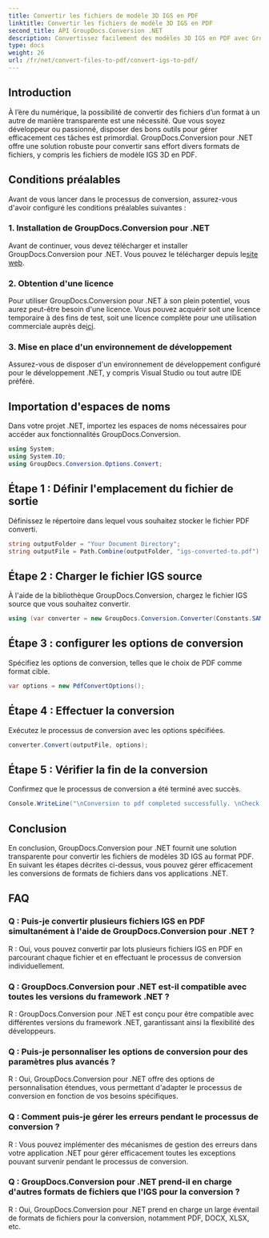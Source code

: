 ```yaml
---
title: Convertir les fichiers de modèle 3D IGS en PDF
linktitle: Convertir les fichiers de modèle 3D IGS en PDF
second_title: API GroupDocs.Conversion .NET
description: Convertissez facilement des modèles 3D IGS en PDF avec GroupDocs.Conversion pour .NET. Téléchargez maintenant pour une conversion transparente du format de fichier.
type: docs
weight: 26
url: /fr/net/convert-files-to-pdf/convert-igs-to-pdf/
---
```

## Introduction
À l’ère du numérique, la possibilité de convertir des fichiers d’un format à un autre de manière transparente est une nécessité. Que vous soyez développeur ou passionné, disposer des bons outils pour gérer efficacement ces tâches est primordial. GroupDocs.Conversion pour .NET offre une solution robuste pour convertir sans effort divers formats de fichiers, y compris les fichiers de modèle IGS 3D en PDF.
## Conditions préalables
Avant de vous lancer dans le processus de conversion, assurez-vous d'avoir configuré les conditions préalables suivantes :
### 1. Installation de GroupDocs.Conversion pour .NET
 Avant de continuer, vous devez télécharger et installer GroupDocs.Conversion pour .NET. Vous pouvez le télécharger depuis le[site web](https://releases.groupdocs.com/conversion/net/).
### 2. Obtention d'une licence
Pour utiliser GroupDocs.Conversion pour .NET à son plein potentiel, vous aurez peut-être besoin d'une licence. Vous pouvez acquérir soit une licence temporaire à des fins de test, soit une licence complète pour une utilisation commerciale auprès de[ici](https://purchase.groupdocs.com/buy).
### 3. Mise en place d'un environnement de développement
Assurez-vous de disposer d'un environnement de développement configuré pour le développement .NET, y compris Visual Studio ou tout autre IDE préféré.

## Importation d'espaces de noms
Dans votre projet .NET, importez les espaces de noms nécessaires pour accéder aux fonctionnalités GroupDocs.Conversion.
```csharp
using System;
using System.IO;
using GroupDocs.Conversion.Options.Convert;
```
## Étape 1 : Définir l'emplacement du fichier de sortie
Définissez le répertoire dans lequel vous souhaitez stocker le fichier PDF converti.
```csharp
string outputFolder = "Your Document Directory";
string outputFile = Path.Combine(outputFolder, "igs-converted-to.pdf");
```
## Étape 2 : Charger le fichier IGS source
À l'aide de la bibliothèque GroupDocs.Conversion, chargez le fichier IGS source que vous souhaitez convertir.
```csharp
using (var converter = new GroupDocs.Conversion.Converter(Constants.SAMPLE_IGS))
```
## Étape 3 : configurer les options de conversion
Spécifiez les options de conversion, telles que le choix de PDF comme format cible.
```csharp
var options = new PdfConvertOptions();
```
## Étape 4 : Effectuer la conversion
Exécutez le processus de conversion avec les options spécifiées.
```csharp
converter.Convert(outputFile, options);
```
## Étape 5 : Vérifier la fin de la conversion
Confirmez que le processus de conversion a été terminé avec succès.
```csharp
Console.WriteLine("\nConversion to pdf completed successfully. \nCheck output in {0}", outputFolder);
```

## Conclusion
En conclusion, GroupDocs.Conversion pour .NET fournit une solution transparente pour convertir les fichiers de modèles 3D IGS au format PDF. En suivant les étapes décrites ci-dessus, vous pouvez gérer efficacement les conversions de formats de fichiers dans vos applications .NET.
## FAQ
### Q : Puis-je convertir plusieurs fichiers IGS en PDF simultanément à l'aide de GroupDocs.Conversion pour .NET ?
R : Oui, vous pouvez convertir par lots plusieurs fichiers IGS en PDF en parcourant chaque fichier et en effectuant le processus de conversion individuellement.
### Q : GroupDocs.Conversion pour .NET est-il compatible avec toutes les versions du framework .NET ?
R : GroupDocs.Conversion pour .NET est conçu pour être compatible avec différentes versions du framework .NET, garantissant ainsi la flexibilité des développeurs.
### Q : Puis-je personnaliser les options de conversion pour des paramètres plus avancés ?
R : Oui, GroupDocs.Conversion pour .NET offre des options de personnalisation étendues, vous permettant d'adapter le processus de conversion en fonction de vos besoins spécifiques.
### Q : Comment puis-je gérer les erreurs pendant le processus de conversion ?
R : Vous pouvez implémenter des mécanismes de gestion des erreurs dans votre application .NET pour gérer efficacement toutes les exceptions pouvant survenir pendant le processus de conversion.
### Q : GroupDocs.Conversion pour .NET prend-il en charge d'autres formats de fichiers que l'IGS pour la conversion ?
R : Oui, GroupDocs.Conversion pour .NET prend en charge un large éventail de formats de fichiers pour la conversion, notamment PDF, DOCX, XLSX, etc.